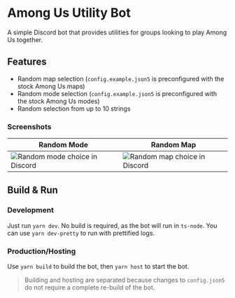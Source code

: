 # Among Us Utility Bot

A simple Discord bot that provides utilities for groups looking to play Among Us together.

## Features

- Random map selection (`config.example.json5` is preconfigured with the stock Among Us maps)
- Random mode selection (`config.example.json5` is preconfigured with the stock Among Us modes)
- Random selection from up to 10 strings

### Screenshots

| Random Mode                                                       | Random Map                                                      |
| ----------------------------------------------------------------- | --------------------------------------------------------------- |
| ![Random mode choice in Discord](./readme_images/random_mode.png) | ![Random map choice in Discord](./readme_images/random_map.png) |


## Build & Run

### Development

Just run `yarn dev`. No build is required, as the bot will run in `ts-node`. You can use `yarn dev-pretty` to run with prettified logs.

### Production/Hosting

Use `yarn build` to build the bot, then `yarn host` to start the bot.

> Building and hosting are separated because changes to `config.json5` do not require a complete re-build of the bot.
